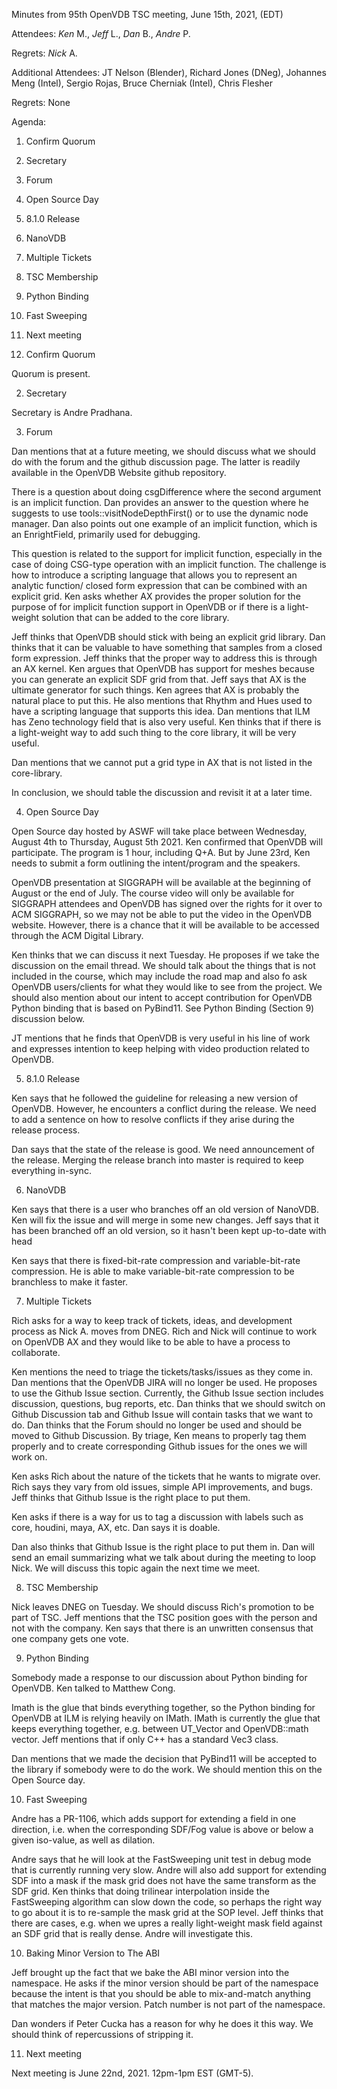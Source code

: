 Minutes from 95th OpenVDB TSC meeting, June 15th, 2021, (EDT)

Attendees: *Ken* M., *Jeff* L., *Dan* B., *Andre* P.

Regrets: *Nick* A.

Additional Attendees: JT Nelson (Blender), Richard Jones (DNeg),
Johannes Meng (Intel), Sergio Rojas, Bruce Cherniak (Intel),
Chris Flesher

Regrets: None

Agenda:

1) Confirm Quorum
2) Secretary
3) Forum 
4) Open Source Day 
5) 8.1.0 Release
6) NanoVDB
7) Multiple Tickets
8) TSC Membership
9) Python Binding
10) Fast Sweeping
11) Next meeting


1) Confirm Quorum

Quorum is present.

2) Secretary

Secretary is Andre Pradhana.

3) Forum 

Dan mentions that at a future meeting, we should discuss what we should do
with the forum and the github discussion page. The latter is readily available
in the OpenVDB Website github repository.

There is a question about doing csgDifference where the second argument is
an implicit function. Dan provides an answer to the question where he suggests
to use tools::visitNodeDepthFirst() or to use the dynamic node manager. Dan
also points out one example of an implicit function, which is an EnrightField,
primarily used for debugging.

This question is related to the support for implicit function, especially
in the case of doing CSG-type operation with an implicit function. 
The challenge is how to introduce a scripting language that allows you
to represent an analytic function/ closed form expression that can be
combined with an explicit grid. Ken asks whether AX provides the proper
solution for the purpose of for implicit function support in OpenVDB or
if there is a light-weight solution that can be added to the core library. 

Jeff thinks that OpenVDB should stick with being an explicit grid library.
Dan thinks that it can be valuable to have something that samples from
a closed form expression. Jeff thinks that the proper way to address this
is through an AX kernel. Ken argues that OpenVDB has support for meshes
because you can generate an explicit SDF grid from that. Jeff says that
AX is the ultimate generator for such things. Ken agrees that AX is
probably the natural place to put this. He also mentions that
Rhythm and Hues used to have a scripting language that supports this idea.
Dan mentions that ILM has Zeno technology field that is also very useful.
Ken thinks that if there is a light-weight way to add such thing to the
core library, it will be very useful.

Dan mentions that we cannot put a grid type in AX that is not listed in
the core-library.

In conclusion, we should table the discussion and revisit it at a later time.

4) Open Source Day

Open Source day hosted by ASWF will take place between Wednesday, August 4th
to Thursday, August 5th 2021. Ken confirmed that OpenVDB will participate.
The program is 1 hour, including Q+A. But by June 23rd, Ken needs to submit a
form outlining the intent/program and the speakers.

OpenVDB presentation at SIGGRAPH will be available at the beginning of August
or the end of July. The course video will only be available for SIGGRAPH
attendees and OpenVDB has signed over the rights for it over to ACM SIGGRAPH,
so we may not be able to put the video in the OpenVDB website. However, there
is a chance that it will be available to be accessed through the ACM Digital
Library.

Ken thinks that we can discuss it next Tuesday. He proposes if we take the
discussion on the email thread. We should talk about the things that is not
included in the course, which may include the road map and also fo ask
OpenVDB users/clients for what they would like to see from the project.
We should also mention about our intent to accept contribution for
OpenVDB Python binding that is based on PyBind11. See Python Binding
(Section 9) discussion below.

JT mentions that he finds that OpenVDB is very useful in his line of work
and expresses intention to keep helping with video production related
to OpenVDB.

5) 8.1.0 Release

Ken says that he followed the guideline for releasing a new version of OpenVDB.
However, he encounters a conflict during the release. We need to add a sentence
on how to resolve conflicts if they arise during the release process.

Dan says that the state of the release is good. We need announcement of the
release.  Merging the release branch into master is required to keep everything
in-sync.

6) NanoVDB

Ken says that there is a user who branches off an old version of NanoVDB. Ken
will fix the issue and will merge in some new changes. Jeff says that it has
been branched off an old version, so it hasn't been kept up-to-date with head

Ken says that there is fixed-bit-rate compression and variable-bit-rate
compression. He is able to make variable-bit-rate compression to be branchless
to make it faster.

7) Multiple Tickets

Rich asks for a way to keep track of tickets, ideas, and development process
as Nick A. moves from DNEG. Rich and Nick will continue to work on OpenVDB
AX and they would like to be able to have a process to collaborate.

Ken mentions the need to triage the tickets/tasks/issues as they come in.
Dan mentions that the OpenVDB JIRA will no longer be used. He proposes to use
the Github Issue section. Currently, the Github Issue section includes
discussion, questions, bug reports, etc. Dan thinks that we should switch on
Github Discussion tab and Github Issue will contain tasks that we want to
do. Dan thinks that the Forum should no longer be used and should be moved
to Github Discussion. By triage, Ken means to properly tag them properly
and to create corresponding Github issues for the ones we will work on.

Ken asks Rich about the nature of the tickets that he wants to migrate
over. Rich says they vary from old issues, simple API improvements, and
bugs. Jeff thinks that Github Issue is the right place to put them.

Ken asks if there is a way for us to tag a discussion with labels such as
core, houdini, maya, AX, etc. Dan says it is doable. 

Dan also thinks that Github Issue is the right place to put them in.
Dan will send an email summarizing what we talk about during the meeting to
loop Nick. We will discuss this topic again the next time we meet.

8) TSC Membership

Nick leaves DNEG on Tuesday. We should discuss Rich's promotion to be part
of TSC. Jeff mentions that the TSC position goes with the person and not
with the company. Ken says that there is an unwritten consensus that
one company gets one vote.

9) Python Binding

Somebody made a response to our discussion about Python binding for OpenVDB.
Ken talked to Matthew Cong.

Imath is the glue that binds everything together, so the Python binding for
OpenVDB at ILM is relying heavily on IMath. IMath is currently the glue that
keeps everything together, e.g. between UT_Vector and OpenVDB::math vector.
Jeff mentions that if only C++ has a standard Vec3 class. 

Dan mentions that we made the decision that PyBind11 will be accepted to the
library if somebody were to do the work. We should mention this on the
Open Source day.

10) Fast Sweeping

Andre has a PR-1106, which adds support for extending a field in one direction,
i.e. when the corresponding SDF/Fog value is above or below a given iso-value,
as well as dilation.

Andre says that he will look at the FastSweeping unit test in debug mode that
is currently running very slow. Andre will also add support for extending
SDF into a mask if the mask grid does not have the same transform as the
SDF grid. Ken thinks that doing trilinear interpolation inside the FastSweeping
algorithm can slow down the code, so perhaps the right way to go about it
is to re-sample the mask grid at the SOP level. Jeff thinks that there are cases,
e.g. when we upres a really light-weight mask field against an SDF grid that is
really dense. Andre will investigate this. 

10) Baking Minor Version to The ABI

Jeff brought up the fact that we bake the ABI minor version into the namespace.
He asks if the minor version should be part of the namespace because the intent
is that you should be able to mix-and-match anything that matches the major
version. Patch number is not part of the namespace.

Dan wonders if Peter Cucka has a reason for why he does it this way. We should
think of repercussions of stripping it.

11) Next meeting

Next meeting is June 22nd, 2021. 12pm-1pm EST (GMT-5).

